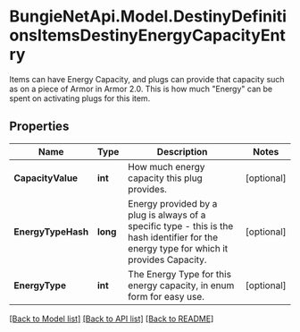 # BungieNetApi.Model.DestinyDefinitionsItemsDestinyEnergyCapacityEntry
Items can have Energy Capacity, and plugs can provide that capacity such as on a piece of Armor in Armor 2.0. This is how much \"Energy\" can be spent on activating plugs for this item.
## Properties

Name | Type | Description | Notes
------------ | ------------- | ------------- | -------------
**CapacityValue** | **int** | How much energy capacity this plug provides. | [optional] 
**EnergyTypeHash** | **long** | Energy provided by a plug is always of a specific type - this is the hash identifier for the energy type for which it provides Capacity. | [optional] 
**EnergyType** | **int** | The Energy Type for this energy capacity, in enum form for easy use. | [optional] 

[[Back to Model list]](../README.md#documentation-for-models) [[Back to API list]](../README.md#documentation-for-api-endpoints) [[Back to README]](../README.md)

